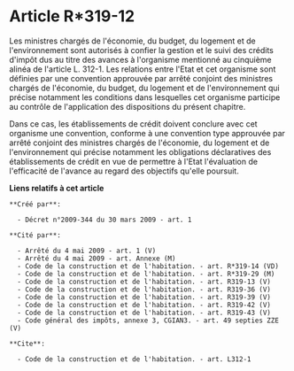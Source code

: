 # Article R*319-12

Les ministres chargés de l'économie, du budget, du logement et de l'environnement sont autorisés à confier la gestion et le
suivi des crédits d'impôt dus au titre des avances à l'organisme mentionné au cinquième alinéa de l'article L. 312-1. Les
relations entre l'Etat et cet organisme sont définies par une convention approuvée par arrêté conjoint des ministres chargés
de l'économie, du budget, du logement et de l'environnement qui précise notamment les conditions dans lesquelles cet
organisme participe au contrôle de l'application des dispositions du présent chapitre. 

Dans ce cas, les établissements de crédit doivent conclure avec cet organisme une convention, conforme à une convention type
approuvée par arrêté conjoint des ministres chargés de l'économie, du logement et de l'environnement qui précise notamment
les obligations déclaratives des établissements de crédit en vue de permettre à l'Etat l'évaluation de l'efficacité de
l'avance au regard des objectifs qu'elle poursuit.

**Liens relatifs à cet article**

	**Créé par**:

	  - Décret n°2009-344 du 30 mars 2009 - art. 1

	**Cité par**:

	  - Arrêté du 4 mai 2009 - art. 1 (V)
	  - Arrêté du 4 mai 2009 - art. Annexe (M)
	  - Code de la construction et de l'habitation. - art. R*319-14 (VD)
	  - Code de la construction et de l'habitation. - art. R*319-29 (M)
	  - Code de la construction et de l'habitation. - art. R319-13 (V)
	  - Code de la construction et de l'habitation. - art. R319-36 (V)
	  - Code de la construction et de l'habitation. - art. R319-39 (V)
	  - Code de la construction et de l'habitation. - art. R319-42 (V)
	  - Code de la construction et de l'habitation. - art. R319-43 (V)
	  - Code général des impôts, annexe 3, CGIAN3. - art. 49 septies ZZE (V)

	**Cite**:

	  - Code de la construction et de l'habitation. - art. L312-1
